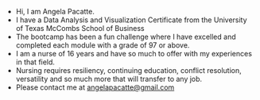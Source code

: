 - Hi, I am Angela Pacatte.
- I have a Data Analysis and Visualization Certificate from the University of Texas McCombs School of Business
- The bootcamp has been a fun challenge where I have excelled and completed each module with a grade of 97 or above.
- I am a nurse of 16 years and have so much to offer with my experiences in that field.
- Nursing requires resiliency, continuing education, conflict resolution, versatility and so much more that will transfer to any job.
- Please contact me at angelapacatte@gmail.com


